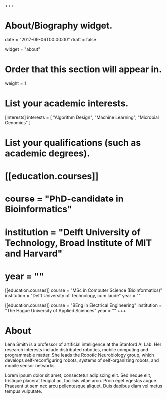 +++
# About/Biography widget.

date = "2017-09-06T00:00:00"
draft = false

widget = "about"

# Order that this section will appear in.
weight = 1

# List your academic interests.
[interests]
  interests = [
    "Algorithm Design",
    "Machine Learning",
    "Microbial Genomics"
  ]

# List your qualifications (such as academic degrees).
# [[education.courses]]
#   course = "PhD-candidate in Bioinformatics"
#   institution = "Delft University of Technology, Broad Institute of MIT and Harvard"
#   year = ""

[[education.courses]]
  course = "MSc in Computer Science (Bioinformatics)"
  institution = "Delft University of Technology, cum laude"
  year = ""

[[education.courses]]
  course = "BEng in Electrical Engineering"
  institution = "The Hague University of Applied Sciences"
  year = ""
+++

# About

Lena Smith is a professor of artificial intelligence at the Stanford AI Lab. Her research interests include distributed robotics, mobile computing and programmable matter. She leads the Robotic Neurobiology group, which develops self-reconfiguring robots, systems of self-organizing robots, and mobile sensor networks.

Lorem ipsum dolor sit amet, consectetur adipiscing elit. Sed neque elit, tristique placerat feugiat ac, facilisis vitae arcu. Proin eget egestas augue. Praesent ut sem nec arcu pellentesque aliquet. Duis dapibus diam vel metus tempus vulputate. 
